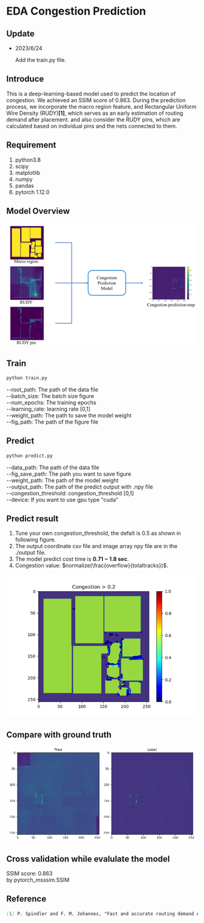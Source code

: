 # EDA Congestion Prediction
## Update
- 2023/6/24

  Add the train.py file.
## Introduce
This is a deep-learning-based model used to predict the location of congestion. We achieved an SSIM score of 0.863. During the prediction process, we incorporate the macro region feature, and Rectangular Uniform Wire Density (RUDY)**[1]**, which serves as an early estimation of routing demand after placement. and also consider the RUDY pins, which are calculated based on individual pins and the nets connected to them.
## Requirement
1. python3.8
2. scipy
3. matplotlib
4. numpy
5. pandas
6. pytorch 1.12.0
## Model Overview
![image](https://github.com/ycchen218/EDA-Congestion-Prediction/blob/master/git_image/Congestion_overview.png)
## Train
```markdown
python train.py
```
--root_path: The path of the data file <br>
--batch_size: The batch size figure <br>
--num_epochs: The training epochs <br>
--learning_rate: learning rate [0,1] <br>
--weight_path: The path to save the model weight <br>
--fig_path: The path of the figure file <br>
## Predict
```markdown
python predict.py
```
--data_path: The path of the data file <br>
--fig_save_path: The path you want to save figure <br>
--weight_path: The path of the model weight <br>
--output_path: The path of the predict output with .npy file <br>
--congestion_threshold: congestion_threshold [0,1] <br>
--device: If you want to use gpu type "cuda" <br>
## Predict result
1. Tune your own congestion_threshold, the defalt is 0.5 as shown in following figure.
2. The output coordinate csv file and image array npy file are in the ./output file.
3. The model predict cost time is **0.71 ~ 1.8 sec**.
4. Congestion value: $normalize(\frac{overflow}{totaltracks})$.


![image](https://github.com/ycchen218/EDA-Congestion-Prediction/blob/master/save_img/congestion_0.2.png)
## Compare with ground truth
![image](https://github.com/ycchen218/EDA-Congestion-Prediction/blob/master/git_image/compare1.png)
## Cross validation while evalulate the model
SSIM score: 0.863 <br>
by pytorch_msssim.SSIM
## Reference
```markdown
[1] P. Spindler and F. M. Johannes, "Fast and accurate routing demand estimation for efficient routability-driven placement," *Design, Automation & Test in Europe Conference & Exhibition*, pp. 1-6, 2007.
```
